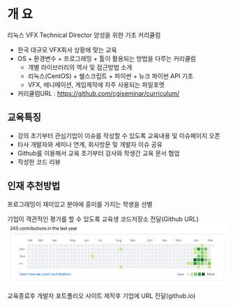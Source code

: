 # 개 요
리눅스 VFX Technical Director 양성을 위한 기초 커리큘럼

- 한국 대규모 VFX회사 상황에 맞는 교육
- OS + 환경변수 + 프로그래밍 + 툴이 활용되는 방법을 다루는 커리큘럼
	- 개별 라이브러리의 역사 및 접근방법 소개
	- 리눅스(CentOS) + 쉘스크립트 + 파이썬 + 뉴크 파이썬 API 기초
	- VFX, 애니메이션, 게임제작에 자주 사용되는 파일포멧
- 커리큘럼URL : https://github.com/cgiseminar/curriculum/

## 교육특징
- 강의 초기부터 관심기업이 이슈를 작성할 수 있도록 교육내용 및 이슈페이지 오픈
- 타사 개발자와 세미나 연계, 회사방문 및 개발자 이슈 공유
- Github를 이용해서 교육 초기부터 강사와 학생간 교육 문서 협업
- 작성한 코드 리뷰

## 인재 추천방법
프로그래밍이 재미있고 분야에 흥미를 가지는 학생을 선별

기업이 객관적인 평가를 할 수 있도록 교육생 코드저장소 전달(Github URL)
![github_contribution](../figures/github_contribution.png)


교육종료후 개발자 포트폴리오 사이트 제작후 기업에 URL 전달(github.io)


